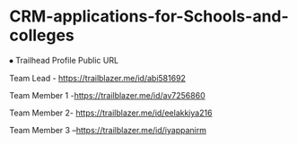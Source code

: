 # CRM-applications-for-Schools-and-colleges
⦁	Trailhead Profile Public URL

Team Lead - 
https://trailblazer.me/id/abi581692

Team Member 1 -https://trailblazer.me/id/av7256860

Team Member 2-
https://trailblazer.me/id/eelakkiya216

Team Member 3 –https://trailblazer.me/id/iyappanirm


